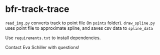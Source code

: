 # bfr-track-trace

`read_img.py` converts track to point file (in `points` folder). 
`draw_spline.py` uses point file to approximate spline, and saves csv data to `spline_data`

Use `requirements.txt` to install dependencies. 

Contact Eva Schiller with questions!
